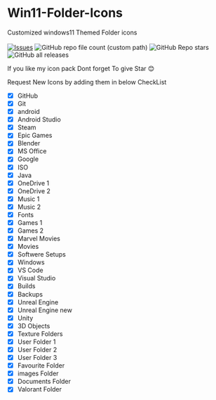 # Win11-Folder-Icons
 Customized windows11 Themed Folder icons 
 <br><br>
 [![Issues](https://img.shields.io/github/issues/jayraj2610/Win11-Folder-Icons)](#issues)
    ![GitHub repo file count (custom path)](https://img.shields.io/github/directory-file-count/jayraj2610/Win11-Folder-Icons/ICONS)
    ![GitHub Repo stars](https://img.shields.io/github/stars/jayraj2610/Win11-Folder-Icons?style=plastic)
    ![GitHub all releases](https://img.shields.io/github/downloads/jayraj2610/Win11-Folder-Icons/total)

If you like my icon pack Dont forget To give Star 😊

Request New Icons by adding them in below CheckList

- [x] GitHub
- [x] Git
- [x] android
- [x] Android Studio
- [x] Steam
- [x] Epic Games
- [x] Blender
- [x] MS Office
- [x] Google
- [x] ISO 
- [x] Java
- [x] OneDrive 1
- [x] OneDrive 2
- [x] Music 1
- [x] Music 2
- [x] Fonts
- [x] Games 1
- [x] Games 2
- [x] Marvel Movies
- [x] Movies
- [x] Softwere Setups
- [x] Windows
- [x] VS Code
- [x] Visual Studio
- [x] Builds
- [x] Backups
- [x] Unreal Engine
- [x] Unreal Engine new
- [x] Unity
- [x] 3D Objects
- [x] Texture Folders
- [x] User Folder 1
- [x] User Folder 2
- [x] User Folder 3
- [x] Favourite Folder 
- [x] images Folder
- [x] Documents Folder
- [x] Valorant Folder

<!--  <br/> -->
